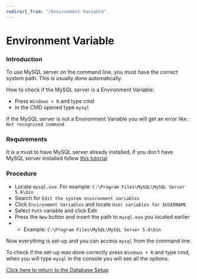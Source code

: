```yaml
---
redirect_from: "/Environment-Variable"
---
```


# Environment Variable

### Introduction
To use MySQL server on the command line, you must have the correct system path. This is usually done automatically.

How to check if the MySQL server is a Environment Variable:
* Press `Windows + R` and type cmd
* In the CMD opened type `mysql`

If the MySQL server is not a Environment Variable you will get an error like : `Not recognised command`

### Requirements
It is a must to have MySQL server already installed, if you don't have MySQL server installed follow [this tutorial](http://www.azerothcore.org/wiki/Requirements)

### Procedure

* Locate `mysql.exe`. For example: `C:\Program Files\MySQL\MySQL Server 5.6\bin`
* Search for `Edit the system environment variables`
* Click `Environment Variables` and locate `User variables for $USERNAME`
* Select `Path` variable and click Edit
* Press the `New` button and insert the path to `mysql.exe` you located earlier
* * Example: `C:\Program Files\MySQL\MySQL Server 5.6\bin`

Now everything is set-up and you can access `mysql` from the command line.

To check if the set-up was done correctly press `Windows + R` and type cmd, when you will type `mysql` in the console you will see all the options.

[Click here to return to the Database Setup](http://www.azerothcore.org/wiki/Database-Setup)
